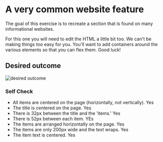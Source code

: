# A very common website feature

The goal of this exercise is to recreate a section that is found on many informational websites.

For this one you will need to edit the HTML a little bit too. We can't be making things _too_ easy for you. You'll want to add containers around the various elements so that you can flex them. Good luck!

## Desired outcome

![desired outcome](./desired-outcome.png)

### Self Check

- All items are centered on the page (horizontally, not vertically). Yes
- The title is centered on the page. Yes
- There is 32px between the title and the 'items.' Yes
- There is 52px between each item. YEs
- The items are arranged horizontally on the page. Yes
- The items are only 200px wide and the text wraps. Yes 
- The item text is centered. Yes

